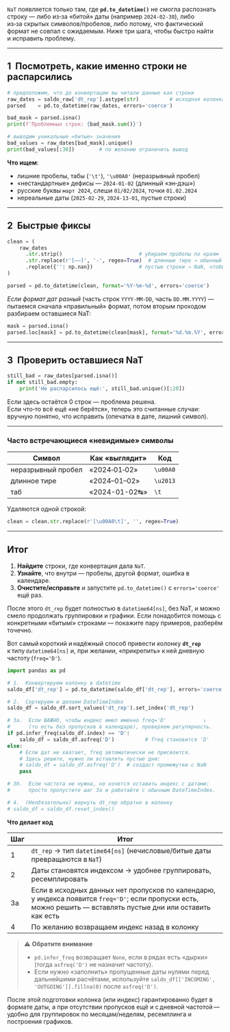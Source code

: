 `NaT` появляется только там, где **`pd.to_datetime()`** не смогла распознать строку — либо из‑за «битой» даты (например `2024‑02‑30`), либо из‑за скрытых символов/пробелов, либо потому, что фактический формат не совпал с ожидаемым. Ниже три шага, чтобы быстро найти и исправить проблему.

---

## 1  Посмотреть, какие именно строки не распарсились

```python
# предположим, что до конвертации вы читали данные как строки
raw_dates = saldo_raw['dt_rep'].astype(str)          # исходная колонка
parsed    = pd.to_datetime(raw_dates, errors='coerce')

bad_mask = parsed.isna()
print(f'Проблемных строк: {bad_mask.sum()}')

# выводим уникальные «битые» значения
bad_values = raw_dates[bad_mask].unique()
print(bad_values[:30])        # по желанию ограничить вывод
```

**Что ищем**:  
* лишние пробелы, табы (`'\t'`), `'\u00A0'` (неразрывный пробел)  
* «нестандартные» дефисы — `2024‑01‑02` (длинный «эн‑дэш»)  
* русские буквы `март 2024`, слеши `01/02/2024`, точки `01.02.2024`  
* нереальные даты (`2025‑02‑29`, `2024‑13‑01`, пустые строки)

---

## 2  Быстрые фиксы

```python
clean = (
    raw_dates
      .str.strip()                         # убираем пробелы по краям
      .str.replace(r'[–—]', '-', regex=True)  # длинные тире → обычный '-'
      .replace({'': np.nan})               # пустые строки → NaN, чтобы не мешали
)

parsed = pd.to_datetime(clean, format='%Y-%m-%d', errors='coerce')
```

*Если формат дат разный* (часть строк `YYYY-MM-DD`, часть `DD.MM.YYYY`) —  
пытаемся сначала «правильный» формат, потом вторым проходом разбираем оставшиеся NaT:

```python
mask = parsed.isna()
parsed.loc[mask] = pd.to_datetime(clean[mask], format='%d.%m.%Y', errors='coerce')
```

---

## 3  Проверить оставшиеся NaT

```python
still_bad = raw_dates[parsed.isna()]
if not still_bad.empty:
    print('Не распарсилось ещё:', still_bad.unique()[:20])
```

Если здесь остаётся 0 строк — проблема решена.  
Если что‑то всё ещё «не берётся», теперь это считанные случаи: вручную понятно, что исправить (опечатка в дате, лишний символ).

---

### Часто встречающиеся «невидимые» символы

| Символ | Как «выглядит» | Код |
|--------|----------------|-----|
| неразрывный пробел | «2024‑01‑02» | `\u00A0` |
| длинное тире | «2024–01–02» | `\u2013` |
| таб | «2024-01-02↹» | `\t` |

Удаляются одной строкой:  
```python
clean = clean.str.replace(r'[\u00A0\t]', '', regex=True)
```

---

## Итог

1. **Найдите** строки, где конвертация дала `NaT`.  
2. **Узнайте**, что внутри — пробелы, другой формат, ошибка в календаре.  
3. **Очистите/исправьте** и запустите `pd.to_datetime()` с `errors='coerce'` ещё раз.  

После этого `dt_rep` будет полностью в `datetime64[ns]`, без NaT, и можно смело продолжать группировки и графики. Если понадобится помощь с конкретными «битымі» строками — покажите пару примеров, разберём точечно.


Вот самый короткий и надёжный способ привести колонку **`dt_rep`** к типу `datetime64[ns]` и, при желании, «прикрепить» к ней дневную частоту (`freq='D'`).

```python
import pandas as pd

# 1.  Конвертируем колонку в datetime
saldo_df['dt_rep'] = pd.to_datetime(saldo_df['dt_rep'], errors='coerce')

# 2.  Сортируем и делаем DateTimeIndex
saldo_df = saldo_df.sort_values('dt_rep').set_index('dt_rep')

# 3а.  Если ВАЖНО, чтобы индекс имел именно freq='D'            ↓
#      (то есть без пропусков в календаре), проверяем регулярность.
if pd.infer_freq(saldo_df.index) == 'D':
    saldo_df = saldo_df.asfreq('D')          # freq становится 'D'
else:
    # Если дат не хватает, freq автоматически не присвоится.
    # Здесь решите, нужно ли вставлять пустые дни:
    # saldo_df = saldo_df.asfreq('D')  # создаст промежутки c NaN
    pass

# 3б.  Если частота не нужна, но хочется оставить индекс с датами:
#      просто пропустите шаг 3а и работайте с обычным DateTimeIndex.

# 4.  (Необязательно) вернуть dt_rep обратно в колонку
# saldo_df = saldo_df.reset_index()

```

**Что делает код**

| Шаг | Итог |
|-----|------|
| 1   | `dt_rep` → тип `datetime64[ns]` (нечисловые/битые даты превращаются в `NaT`) |
| 2   | Даты становятся индексом → удобнее группировать, ресемплировать |
| 3а  | Если в исходных данных нет пропусков по календарю, у индекса появится `freq='D'`; если пропуски есть, можно решить — вставлять пустые дни или оставить как есть |
| 4   | По желанию возвращаем индекс назад в колонку |

> ⚠️ **Обратите внимание**  
> * `pd.infer_freq` возвращает `None`, если в рядах есть «дырки» (тогда `asfreq('D')` не назначит частоту).  
> * Если нужно «заполнить» пропущенные даты нулями перед дальнейшими расчётами, используйте `saldo_df[['INCOMING', 'OUTGOING']].fillna(0)` после `asfreq('D')`.

После этой подготовки колонка (или индекс) гарантированно будет в формате даты, а при отсутствии пропусков ещё и с дневной частотой — удобно для группировок по месяцам/неделям, ресемплинга и построения графиков.

